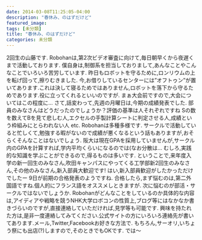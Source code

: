 ```yaml
---
date: 2014-03-08T11:25:05-04:00
description: "春休み、のはずだけど"
featured_image: 
tags: [未分類]
title: "春休み、のはずだけど"
categories: 未分類
---
```


2回生の山藤です.
Robohanは,第2次ビデオ審査に向けて,毎日朝早くから夜遅くまで活動しております.
僕自身は,制御系を担当しておりまして,あんなことやこんなことでいろいろ苦労しています.
昨日もロボットを守るために,ロンリウムの上を転げ回って,擦りむきました.
今,お借りしているセンターには”オフトゥン”が置いてあります.これは決して寝るためではありません,ロボットを落下から守るためであります.役に立ってくれるといいのですが.
まぁ大会前ですので,大会についてはこの程度に…
さて,話変わって,先週の月曜日は,今期の成績発表でした.
部員のみなさんはどうだったのでしょうか？評価の基準は人それぞれですね
Sの数を数えてBを見て悲しむ人,エクセルの手製計算シートに判定させる人,成績という枠組みにとらわれない人 etc.
Robohanは多種多様です.
サークルで活動していると忙しくて,勉強する暇がないので成績が悪くなるという話もありますが,おそらくそんなことはないでしょう.
阪大は現在GPAを採用していませんが,サークル内のGPAを計算すれば,学内平均くらいになるのでは(なお分散は…
むしろ,実践的な知識を学ぶことができるので,得るものは多いです.
ということで,来年度入学の新一回生のみなさん,吹田キャンパスにやってくる工学部新2回生のみなさん,その他のみなさん,新入部員大歓迎です!
はい,新入部員歓迎がしたかっただけでしたー
9日が前期の合格発表のようですね.
合格したら,まず悩むのは,第二外国語ですね.個人的にフランス語をオススメしときますが.
次に悩むのが部活・サークルではないでしょうか.
Robohanがどんなことをしているのか具体的な内容は,アイディアや戦略を競うNHK大学ロボコンの性質上,ブログ等にはなかなか書きづらいのですが,直接連絡していただければ,見学等も可能です.
興味を持たれた方は,是非一度連絡してみてください.公式サイトの方にいろいろ連絡先が書いてあります.メール,Twitter,Facebookお好きな方法で.
もちろん,サーオリ,いちょう祭にも出店(?)しますので,そのときでもOKです.
では～
